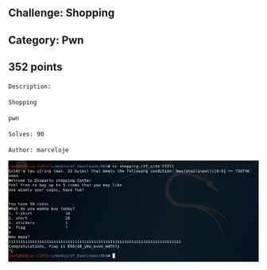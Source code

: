 Challenge: Shopping
----------------------------------------
Category: Pwn
----------------------------------------
352 points 
----------------------------------------

```
Description:

Shopping

pwn

Solves: 90

Author: marceloje

```


<img src="../Files/Shopping.PNG">

